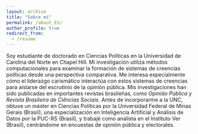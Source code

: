 ```yaml
---
layout: archive
title: "Sobre mí"
permalink: /about_ES/
author_profile: true
redirect_from:
  - /resume
---
```


Soy estudiante de doctorado en Ciencias Políticas en la Universidad de Carolina del Norte en Chapel Hill. Mi investigación utiliza métodos computacionales para examinar la formación de sistemas de creencias políticas desde una perspectiva comparativa. Me interesa especialmente cómo el liderazgo carismático interactúa con estos sistemas de creencias para aislarse del escrutinio de la opinión pública. Mis investigaciones han sido publicadas en importantes revistas brasileñas, como *Opinião Pública* y *Revista Brasileira de Ciências Sociais*. Antes de incorporarme a la UNC, obtuve un máster en Ciencias Políticas por la Universidad Federal de Minas Gerais (Brasil), una especialización en Inteligencia Artificial y Análisis de Datos por la PUC-RS (Brasil), y trabajé como analista en el Instituto Ver (Brasil), centrándome en encuestas de opinión pública y electorales.